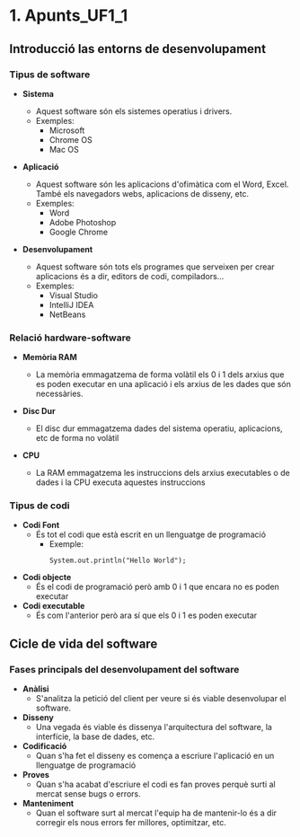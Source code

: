 # 1. Apunts_UF1_1 

## Introducció las entorns de desenvolupament

### Tipus de software

- **Sistema** 
  - Aquest software són els sistemes operatius i drivers. 
  - Exemples: 
    - Microsoft
    - Chrome OS
    - Mac OS
- **Aplicació**
  - Aquest software són les aplicacions d'ofimàtica com el Word, Excel. També els navegadors webs, aplicacions de disseny, etc.
  - Exemples:
    - Word
    - Adobe Photoshop
    - Google Chrome
   
- **Desenvolupament**
  - Aquest software són tots els programes que serveixen per crear aplicacions és a dir, editors de codi, compiladors…
  - Exemples:
    - Visual Studio
    - IntelliJ IDEA
    - NetBeans


### Relació hardware-software

- **Memòria RAM**
  - La memòria emmagatzema de forma volàtil els 0 i 1 dels arxius que es poden executar en una aplicació i els arxius de les dades que són necessàries.
  
- **Disc Dur**
  - El disc dur emmagatzema dades del sistema operatiu, aplicacions, etc de forma no volàtil
- **CPU**
  - La RAM emmagatzema les instruccions dels arxius executables o de dades i la CPU executa aquestes instruccions
  
### Tipus de codi 

- **Codi Font**
  - És tot el codi que està escrit en un llenguatge de programació
    - Exemple:
        ~~~~
        System.out.println("Hello World");
        ~~~~
- **Codi objecte**
  - És el codi de programació però amb 0 i 1 que encara no es poden executar
- **Codi executable**
  - És com l'anterior però ara sí que els 0 i 1 es poden executar
  
## Cicle de vida del software


### Fases principals del desenvolupament del software 

- **Anàlisi**
  - S'analitza la petició del client per veure si és viable desenvolupar el software.
- **Disseny**
  - Una vegada és viable és dissenya l'arquitectura del software, la interfície, la base de dades, etc.
- **Codificació**
  - Quan s'ha fet el disseny es comença a escriure l'aplicació en un llenguatge de programació
- **Proves**
  - Quan s'ha acabat d'escriure el codi es fan proves perquè surti al mercat sense bugs o errors.
- **Manteniment**
  - Quan el software surt al mercat l'equip ha de mantenir-lo és a dir corregir els nous errors fer millores, optimitzar, etc.